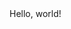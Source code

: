 <!DOCTYPE html>
<html lang="en' dir="ltr">
  <head>
    <meta charset="utf-8">
                         <title>hello</title>
                         </head>
                         <body>
                         Hello, world!
                         </body>
                         </html>
